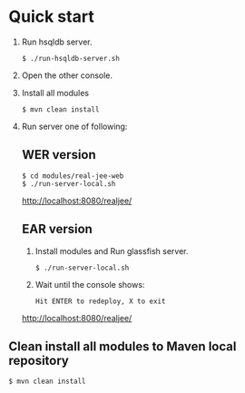 Quick start
===

1. Run hsqldb server.

	```
	$ ./run-hsqldb-server.sh
	```

1. Open the other console.

1. Install all modules

	```
	$ mvn clean install
	```

1. Run server one of following:

	WER version
	--- 
	
	```
	$ cd modules/real-jee-web
	$ ./run-server-local.sh
	```

	[http://localhost:8080/realjee/](http://localhost:8080/realjee/)


	EAR version
	---

	1. Install modules and Run glassfish server.

		```
		$ ./run-server-local.sh
		```
	
	1. Wait until the console shows:

		```
		Hit ENTER to redeploy, X to exit
		```	

	[http://localhost:8080/realjee/](http://localhost:8080/realjee/)



Clean install all modules to Maven local repository
---

	$ mvn clean install

